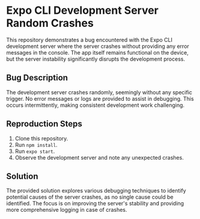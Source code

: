 # Expo CLI Development Server Random Crashes

This repository demonstrates a bug encountered with the Expo CLI development server where the server crashes without providing any error messages in the console. The app itself remains functional on the device, but the server instability significantly disrupts the development process.

## Bug Description
The development server crashes randomly, seemingly without any specific trigger.  No error messages or logs are provided to assist in debugging. This occurs intermittently, making consistent development work challenging.

## Reproduction Steps
1. Clone this repository.
2. Run `npm install`.
3. Run `expo start`.
4. Observe the development server and note any unexpected crashes.

## Solution
The provided solution explores various debugging techniques to identify potential causes of the server crashes, as no single cause could be identified. The focus is on improving the server's stability and providing more comprehensive logging in case of crashes.